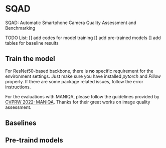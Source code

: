 # SQAD
SQAD: Automatic Smartphone Camera Quality Assessment and Benchmarking<br>

TODO List:
[] add codes for model training
[] add pre-trained models
[] add tables for baseline results

## Train the model
For ResNet50-based backbone, there is **no** specific requirement for the environment settings. Just make sure you have installed *pytorch* and *Pillow* properly. If there are some package related issues, follow the error instructions.<br>

For the evaluations with MANIQA, please follow the guidelines provided by [CVPRW 2022: MANIQA](https://github.com/IIGROUP/MANIQA). Thanks for their great works on image quality assessment.

## Baselines

## Pre-traind models

